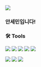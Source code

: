 <img src="https://capsule-render.vercel.app/api?type=waving&color=B897FF&height=210&section=header&text=Hi,%20I'm%20Semin%20Ahn&fontSize=72" />
<h3 >안세민입니다!</h3>
<h3>🛠 Tools </h3>
<p>
  <img src="https://img.shields.io/badge/html-E34F26?style=for-the-badge&logo=html5&logoColor=white">
  <img src="https://img.shields.io/badge/css-1572B6?style=for-the-badge&logo=css3&logoColor=white">
  <img src="https://img.shields.io/badge/javaScript-F7DF1E?style=for-the-badge&logo=javaScript&logoColor=white">
  <img src="https://img.shields.io/badge/jQuery-0769AD?style=for-the-badge&logo=jQuery&logoColor=white">
  <img src="https://img.shields.io/badge/react-61DAFB?style=for-the-badge&logo=react&logoColor=white">
</p>
<p>
  <img src="https://img.shields.io/badge/java-007396?style=for-the-badge&logo=java&logoColor=white"> 
  <img src="https://img.shields.io/badge/spring-6DB33F?style=for-the-badge&logo=spring&logoColor=white">
  <img src="https://img.shields.io/badge/oracle-F80000?style=for-the-badge&logo=oracle&logoColor=white">
</p>

<!--
<a href=" "> 
  <img src="https://img.shields.io/badge/notion-000000?style=for-the-badge&logo=notion&logoColor=white">
</a>

<a href=" "> 
  <img src="https://img.shields.io/badge/figma-F24E1E?style=for-the-badge&logo=figma&logoColor=white">
</a>
-->

















<!--
**mastersese/mastersese** is a ✨ _special_ ✨ repository because its `README.md` (this file) appears on your GitHub profile.

Here are some ideas to get you started:

- 🔭 I’m currently working on ...
- 🌱 I’m currently learning ...
- 👯 I’m looking to collaborate on ...
- 🤔 I’m looking for help with ...
- 💬 Ask me about ...
- 📫 How to reach me: ...
- 😄 Pronouns: ...
- ⚡ Fun fact: ...
-->
